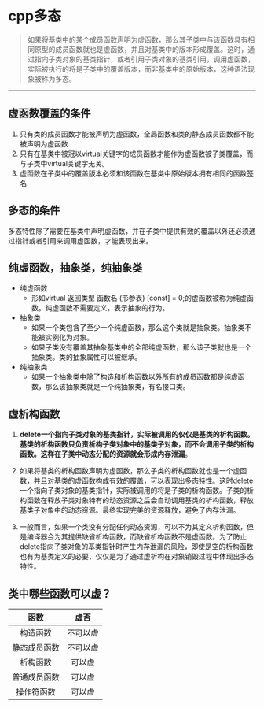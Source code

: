 # cpp多态

> 如果将基类中的某个成员函数声明为虚函数，那么其子类中与该函数具有相同原型的成员函数就也是虚函数，并且对基类中的版本形成覆盖。这时，通过指向子类对象的基类指针，或者引用子类对象的基类引用，调用虚函数，实际被执行的将是子类中的覆盖版本，而非基类中的原始版本，这种语法现象被称为多态。

---

## 虚函数覆盖的条件

1. 只有类的成员函数才能被声明为虚函数，全局函数和类的静态成员函数都不能被声明为虚函数.
2. 只有在基类中被冠以virtual关键字的成员函数才能作为虚函数被子类覆盖，而与子类中virtual关键字无关。
3. 虚函数在子类中的覆盖版本必须和该函数在基类中原始版本拥有相同的函数签名.

## 多态的条件

多态特性除了需要在基类中声明虚函数，并在子类中提供有效的覆盖以外还必须通过指针或者引用来调用虚函数，才能表现出来。

## 纯虚函数，抽象类，纯抽象类

- 纯虚函数
  - 形如virtual 返回类型 函数名 (形参表) \[const] = 0;的虚函数被称为纯虚函数。纯虚函数不需要定义，表示抽象的行为。
- 抽象类
  - 如果一个类包含了至少一个纯虚函数，那么这个类就是抽象类。抽象类不能被实例化为对象。
  - 如果子类没有覆盖其抽象基类中的全部纯虚函数，那么该子类就也是一个抽象类。类的抽象属性可以被继承。
- 纯抽象类
  - 如果一个抽象类中除了构造和析构函数以外所有的成员函数都是纯虚函数，那么该抽象类就是一个纯抽象类，有名接口类。

## 虚析构函数

1. **delete一个指向子类对象的基类指针，实际被调用的仅仅是基类的析构函数。基类的析构函数只负责析构子类对象中的基类子对象，而不会调用子类的析构函数。这样在子类中动态分配的资源就会形成内存泄漏**。

2. 如果将基类的析构函数声明为虚函数，那么子类的析构函数就也是一个虚函数，并且对基类的虚函数构成有效的覆盖，可以表现出多态特性。这时delete一个指向子类对象的基类指针，实际被调用的将是子类的析构函数。子类的析构函数在释放子类对象特有的动态资源之后会自动调用基类的析构函数，释放基类子对象中的动态资源。最终实现完美的资源释放，避免了内存泄漏。

3. 一般而言，如果一个类没有分配任何动态资源，可以不为其定义析构函数，但是编译器会为其提供缺省析构函数，而缺省析构函数不是虚函数。为了防止delete指向子类对象的基类指针时产生内存泄漏的风险，即使是空的析构函数也有为基类定义的必要，仅仅是为了通过虚析构在对象销毁过程中体现出多态特性。

## 类中哪些函数可以虚？

| 函数     | 虚否   |
|:------:|:----:|
| 构造函数   | 不可以虚 |
| 静态成员函数 | 不可以虚 |
| 析构函数   | 可以虚  |
| 普通成员函数 | 可以虚  |
| 操作符函数  | 可以虚  |
